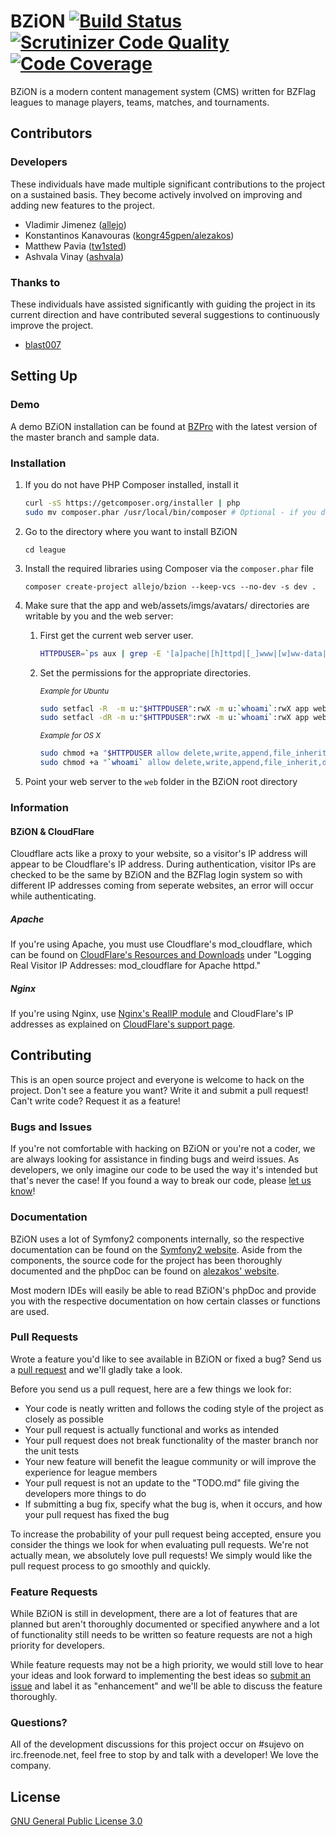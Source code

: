 # BZiON [![Build Status](https://travis-ci.org/allejo/bzion.png?branch=master)](https://travis-ci.org/allejo/bzion) [![Scrutinizer Code Quality](https://scrutinizer-ci.com/g/allejo/bzion/badges/quality-score.png?s=291afbdf9d3ff68b2e2f44e9d02533795bcbf107)](https://scrutinizer-ci.com/g/allejo/bzion/) [![Code Coverage](https://scrutinizer-ci.com/g/allejo/bzion/badges/coverage.png?b=master)](https://scrutinizer-ci.com/g/allejo/bzion/?branch=master)

BZiON is a modern content management system (CMS) written for BZFlag leagues to manage players, teams, matches, and tournaments.

## Contributors

### Developers

These individuals have made multiple significant contributions to the project on a sustained basis. They become actively involved on improving and adding new features to the project.

- Vladimir Jimenez ([allejo](https://github.com/allejo))
- Konstantinos Kanavouras ([kongr45gpen/alezakos](https://github.com/kongr45gpen))
- Matthew Pavia ([tw1sted](https://github.com/mattpavia))
- Ashvala Vinay ([ashvala](https://github.com/Ashvala))

### Thanks to

These individuals have assisted significantly with guiding the project in its current direction and have contributed several suggestions to continuously improve the project.

- [blast007](https://github.com/blast007)

## Setting Up

### Demo

A demo BZiON installation can be found at [BZPro](http://bzion.bzpro.net/dev.php) with the latest version of the master branch and sample data.

### Installation

1. If you do not have PHP Composer installed, install it

    ```bash
    curl -sS https://getcomposer.org/installer | php
    sudo mv composer.phar /usr/local/bin/composer # Optional - if you don't run this step, you will need to use the path of the new composer.phar file every time you invoke it
    ```

2. Go to the directory where you want to install BZiON

      `cd league`

3. Install the required libraries using Composer via the `composer.phar` file

      `composer create-project allejo/bzion --keep-vcs --no-dev -s dev .`

4. Make sure that the app and web/assets/imgs/avatars/ directories are writable
   by you and the web server:

   1. First get the current web server user.

      ```bash
      HTTPDUSER=`ps aux | grep -E '[a]pache|[h]ttpd|[_]www|[w]ww-data|[n]ginx' | grep -v root | head -1 | cut -d\  -f1`
      ```

   2. Set the permissions for the appropriate directories.

      <sub>_Example for Ubuntu_</sub>
      ```bash
      sudo setfacl -R  -m u:"$HTTPDUSER":rwX -m u:`whoami`:rwX app web/assets/imgs/avatars/
      sudo setfacl -dR -m u:"$HTTPDUSER":rwX -m u:`whoami`:rwX app web/assets/imgs/avatars/
      ```

      <sub>_Example for OS X_</sub>
      ```bash
      sudo chmod +a "$HTTPDUSER allow delete,write,append,file_inherit,directory_inherit" app web/assets/imgs/avatars/
      sudo chmod +a "`whoami` allow delete,write,append,file_inherit,directory_inherit" app web/assets/imgs/avatars/
      ```

5. Point your web server to the `web` folder in the BZiON root directory

### Information

#### BZiON & CloudFlare

Cloudflare acts like a proxy to your website, so a visitor's IP address will appear to be Cloudflare's IP address. During authentication, visitor IPs are checked to be the same by BZiON and the BZFlag login system so with different IP addresses coming from seperate websites, an error will occur while authenticating.

##### Apache

If you're using Apache, you must use Cloudflare's mod_cloudflare, which can be found on [CloudFlare's Resources and Downloads](https://www.cloudflare.com/resources-downloads) under "Logging Real Visitor IP Addresses: mod_cloudflare for Apache httpd."

##### Nginx

If you're using Nginx, use [Nginx's RealIP module](http://nginx.org/en/docs/http/ngx_http_realip_module.html) and CloudFlare's IP addresses as explained on [CloudFlare's support page](https://support.cloudflare.com/hc/en-us/articles/200170706-Does-CloudFlare-have-an-IP-module-for-Nginx-).

## Contributing

This is an open source project and everyone is welcome to hack on the project. Don't see a feature you want? Write it and submit a pull request! Can't write code? Request it as a feature!

### Bugs and Issues

If you're not comfortable with hacking on BZiON or you're not a coder, we are always looking for assistance in finding bugs and weird issues. As developers, we only imagine our code to be used the way it's intended but that's never the case! If you found a way to break our code, please [let us know](https://github.com/allejo/bzion/issues)!

### Documentation

BZiON uses a lot of Symfony2 components internally, so the respective documentation can be found on the [Symfony2 website](http://symfony.com/doc/current/index.html). Aside from the components, the source code for the project has been thoroughly documented and the phpDoc can be found on [alezakos' website](http://helit.org/bziondoc/phpdoc/).

Most modern IDEs will easily be able to read BZiON's phpDoc and provide you with the respective documentation on how certain classes or functions are used.

### Pull Requests

Wrote a feature you'd like to see available in BZiON or fixed a bug? Send us a [pull request](https://github.com/allejo/bzion/pulls) and we'll gladly take a look.

Before you send us a pull request, here are a few things we look for:

- Your code is neatly written and follows the coding style of the project as closely as possible
- Your pull request is actually functional and works as intended
- Your pull request does not break functionality of the master branch nor the unit tests
- Your new feature will benefit the league community or will improve the experience for league members
- Your pull request is not an update to the "TODO.md" file giving the developers more things to do
- If submitting a bug fix, specify what the bug is, when it occurs, and how your pull request has fixed the bug

To increase the probability of your pull request being accepted, ensure you consider the things we look for when evaluating pull requests. We're not actually mean, we absolutely love pull requests! We simply would like the pull request process to go smoothly and quickly.

### Feature Requests

While BZiON is still in development, there are a lot of features that are planned but aren't thoroughly documented or specified anywhere and a lot of functionality still needs to be written so feature requests are not a high priority for developers.

While feature requests may not be a high priority, we would still love to hear your ideas and look forward to implementing the best ideas so [submit an issue](https://github.com/allejo/bzion/issues) and label it as "enhancement" and we'll be able to discuss the feature thoroughly.

### Questions?

All of the development discussions for this project occur on #sujevo on irc.freenode.net, feel free to stop by and talk with a developer! We love the company.

## License

[GNU General Public License 3.0](https://github.com/allejo/bzion/blob/master/LICENSE.md)
